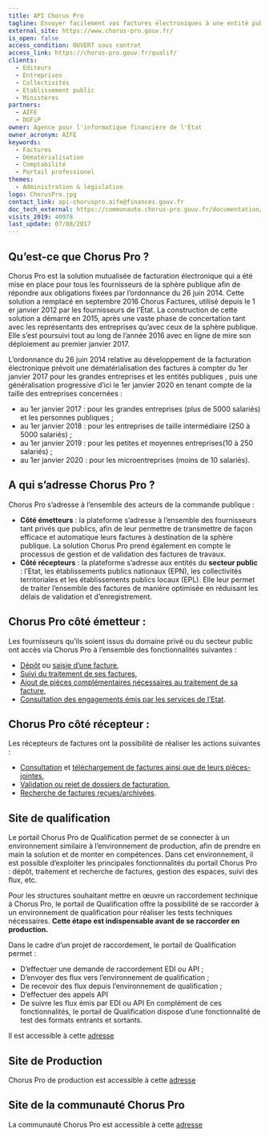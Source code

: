 ```yaml
---
title: API Chorus Pro
tagline: Envoyer facilement vos factures électroniques à une entité publique française
external_site: https://www.chorus-pro.gouv.fr/
is_open: false
access_condition: OUVERT sous contrat
access_link: https://chorus-pro.gouv.fr/qualif/
clients:
  - Editeurs
  - Entreprises
  - Collectivités
  - Etablissement public
  - Ministères
partners:
  - AIFE
  - DGFiP
owner: Agence pour l'informatique financière de l'État
owner_acronym: AIFE
keywords:
  - Factures
  - Dématérialisation
  - Comptabilité
  - Portail professionel
themes:
  - Administration & législation
logo: ChorusPro.jpg
contact_link: api-choruspro.aife@finances.gouv.fr
doc_tech_external: https://communaute.chorus-pro.gouv.fr/documentation/api/
visits_2019: 40978
last_update: 07/08/2017
---
```


## Qu’est-ce que Chorus Pro ?

Chorus Pro est la solution mutualisée de facturation électronique qui a été mise en place pour tous les fournisseurs de la sphère publique afin de répondre aux obligations fixées par l’ordonnance du 26 juin 2014. Cette solution a remplacé en septembre 2016 Chorus Factures, utilisé depuis le 1 er janvier 2012 par les fournisseurs de l’État.
La construction de cette solution a démarré en 2015, après une vaste phase de concertation tant avec les représentants des entreprises qu’avec ceux de la sphère publique. Elle s’est poursuivi tout au long de l’année 2016 avec en ligne de mire son déploiement au premier janvier 2017.

L’ordonnance du 26 juin 2014 relative au développement de la facturation électronique prévoit une dématérialisation des factures à compter du 1er janvier 2017 pour les grandes entreprises et les entités publiques , puis une généralisation progressive d’ici le 1er janvier 2020 en tenant compte de la taille des entreprises concernées :

- au 1er janvier 2017 : pour les grandes entreprises (plus de 5000 salariés) et les personnes publiques ;
- au 1er janvier 2018 : pour les entreprises de taille intermédiaire (250 à 5000 salariés) ;
- au 1er janvier 2019 : pour les petites et moyennes entreprises(10 à 250 salariés) ;
- au 1er janvier 2020 : pour les microentreprises (moins de 10 salariés).

## A qui s’adresse Chorus Pro ?

Chorus Pro s’adresse à l’ensemble des acteurs de la commande publique :

- **Côté émetteurs** : la plateforme s’adresse à l’ensemble des fournisseurs tant privés que publics, afin de leur permettre de transmettre de façon efficace et automatique leurs factures à destination de la sphère publique. La solution Chorus Pro prend également en compte le processus de gestion et de validation des factures de travaux.
- **Côté récepteurs** : la plateforme s’adresse aux entités du **secteur public** : l’Etat, les établissements publics nationaux (EPN), les collectivités territoriales et les établissements publics locaux (EPL). Elle leur permet de traiter l’ensemble des factures de manière optimisée en réduisant les délais de validation et d’enregistrement.

## Chorus Pro côté émetteur :

Les fournisseurs qu’ils soient issus du domaine privé ou du secteur public ont accès via Chorus Pro à l’ensemble des fonctionnalités suivantes :

- [Dépôt](https://communaute.chorus-pro.gouv.fr/deposer-flux-facture/) ou [saisie d’une facture](https://communaute.chorus-pro.gouv.fr/soumettre-facture/),
- [Suivi du traitement de ses factures](https://communaute.chorus-pro.gouv.fr/rechercher-facture-par-fournisseur/),
- [Ajout de pièces complémentaires nécessaires au traitement de sa facture](https://communaute.chorus-pro.gouv.fr/completer-facture/),
- [Consultation des engagements émis par les services de l’Etat](https://communaute.chorus-pro.gouv.fr/rechercher-engagement-juridique/).

## Chorus Pro côté récepteur :

Les récepteurs de factures ont la possibilité de réaliser les actions suivantes :

- [Consultation](https://communaute.chorus-pro.gouv.fr/consulter-facture-par-recipiendaire/) et [téléchargement de factures ainsi que de leurs pièces-jointes](https://communaute.chorus-pro.gouv.fr/telecharger-groupe-facture/),
- [Validation ou rejet de dossiers de facturation](https://communaute.chorus-pro.gouv.fr/traiter-facture-recue/),
- [Recherche de factures reçues/archivées](https://communaute.chorus-pro.gouv.fr/rechercher-facture-par-recipiendaire/).

## Site de qualification

Le portail Chorus Pro de Qualification permet de se connecter à un environnement similaire à l’environnement de production, afin de prendre en main la solution et de monter en compétences.
Dans cet environnement, il est possible d’exploiter les principales fonctionnalités du portail Chorus Pro : dépôt, traitement et recherche de factures, gestion des espaces, suivi des flux, etc.

Pour les structures souhaitant mettre en œuvre un raccordement technique à Chorus Pro, le portail de Qualification offre la possibilité de se raccorder à un environnement de qualification pour réaliser les tests techniques nécessaires. **Cette étape est indispensable avant de se raccorder en production.**

Dans le cadre d’un projet de raccordement, le portail de Qualification permet :

- D’effectuer une demande de raccordement EDI ou API ;
- D’envoyer des flux vers l’environnement de qualification ;
- De recevoir des flux depuis l’environnement de qualification ;
- D’effectuer des appels API
- De suivre les flux émis par EDI ou API
  En complément de ces fonctionnalités, le portail de Qualification dispose d’une fonctionnalité de test des formats entrants et sortants.

Il est accessible à cette [adresse](https://chorus-pro.gouv.fr/qualif/)

## Site de Production

Chorus Pro de production est accessible à cette [adresse](https://chorus-pro.gouv.fr/cpp/)

## Site de la communauté Chorus Pro

La communauté Chorus Pro est accessible à cette [adresse](https://communaute-chorus-pro.finances.gouv.fr/)
